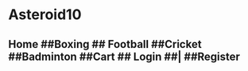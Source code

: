 # Asteroid10

## Home ##Boxing  ## Football ##Cricket  ##Badminton  ##Cart ## Login ##| ##Register

 
